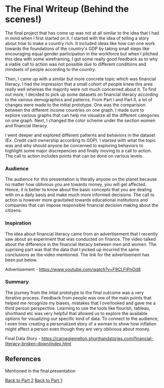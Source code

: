 # The Final Writeup (Behind the scenes!)

The final project that has come up was not at all similar to the idea that I had in mind when I first started on it. I started with the idea of telling a story about how to make a
country rich. It included ideas like how can one work towards the foundations of the country's GDP by taking small steps like encouraging equal gender participation in the workforce
but when I pitched this idea with some wireframing, I got some really good feedback as to why a viable call to action was not possible due to different conditions and mindsets of 
people according to the country.

Then, I came up with a similar but more concrete topic which was financial literacy. I had the impression that a small cohort of people knew this area really well whereas the
majority were not much concerned about it. To find out more, I decided to pick up some datasets on financial literacy according to the various demographics and patterns. From Part I and Part II,
a lot of changes were made to the initial prototype. One was the comparision between the different income countries on one graph. I made sure to explore various graphs that can
help me visualize all the different categories on one graph. Next, I changed the color scheme under the section women and financial literacy.

I went deeper and explored different patterns and behaviors in the dataset (Ex. Credit card ownership according to GDP). I started with what the topic was and why should anyone be
concerned to exploring behaviors to highlight some major discrepencies and finally moving to a call to action. The call to action includes points that can be done on various levels.

### Audience

The audience for this presentation is literally anyone on the planet because no matter how oblivious you are towards money, you will get affected. Hence, it is better to know 
about the basic concepts that you are dealing with on a daily basis and make much more informed decisions. The call to action is however more gravitated towards educational 
institutions and companies that can impose responsible financial decision making about the citizens.

### Inspiration

The idea about financial literacy came from an advertisement that I recently saw about an experiment that was conducted on finance. The video talked about the difference in the
financial literacy between men and women. The suprising part was that the data that I picked up incurred the same conclusions as the video mentioned. The link for the advertisement has been put below.
 
 Advertisement - https://www.youtube.com/watch?v=F9CLFiPnOd8
 
 ### Summary
 
 The journey from the intial prototype to the final outcome was a very iterative process. Feedback from people was one of the main points that helped me recognize my biases,
 mistakes that I overlooked and gave me a third person perspective. Learning to use the tools like flourish, tableau, shorthand etc was very helpful that allowed us to explore the available options for visualizing our specific kind of data. To connect to the audience, I even tries creating a personalized story of a woman to show how inflation might affect a person even though they are very oblivious about money.

Final Data Story - https://carnegiemellon.shorthandstories.com/financial-literacy-broken-down/index.html

## References

Mentioned in the final presentation

[Back to Part 2](/storyboard.md)
[Back to Part 1](/final_project_ShreyashRawat.md)
